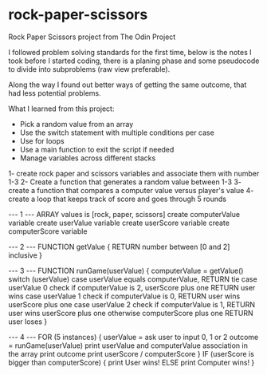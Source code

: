 # rock-paper-scissors
Rock Paper Scissors project from The Odin Project


I followed problem solving standards for the first time, below is the notes I took before I started coding, there is a planing phase and some pseudocode to divide into subproblems (raw view preferable).

Along the way I found out better ways of getting the same outcome, that had less potential problems.

What I learned from this project:
- Pick a random value from an array
- Use the switch statement with multiple conditions per case
- Use for loops
- Use a main function to exit the script if needed
- Manage variables across different stacks



1- create rock paper and scissors variables and associate them with number 1-3
2- Create a function that generates a random value between 1-3
3- create a function that compares a computer value versus player's value
4- create a loop that keeps track of score and goes through 5 rounds


--- 1 ---
ARRAY values is [rock, paper, scissors]
create computerValue variable
create userValue variable
create userScore variable
create computerScore variable

--- 2 ---
FUNCTION getValue {
    RETURN number between [0 and 2] inclusive
}

--- 3 ---
FUNCTION runGame(userValue) {
    computerValue = getValue()
    switch (userValue)
        case userValue equals computerValue,
            RETURN tie
        case userValue 0 check if computerValue is 2,
            userScore plus one
            RETURN user wins
        case userValue 1 check if computerValue is 0,
            RETURN user wins
            userScore plus one
        case userValue 2 check if computerValue is 1,
            RETURN user wins
            userScore plus one
        otherwise 
        computerScore plus one
        RETURN user loses
}

--- 4 ---
FOR (5 instances) {
    userValue = ask user to input 0, 1 or 2
    outcome = runGame(userValue)
    print userValue and computerValue association in the array
    print outcome
    print userScore / computerScore
}
IF (userScore is bigger than computerScore) {
    print User wins!
ELSE print Computer wins!
}
